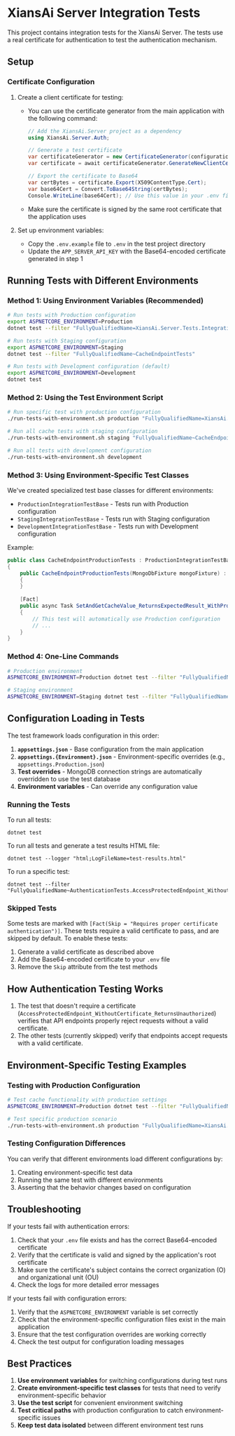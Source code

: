 # XiansAi Server Integration Tests

This project contains integration tests for the XiansAi Server. The tests use a real certificate for authentication to test the authentication mechanism.

## Setup

### Certificate Configuration

1. Create a client certificate for testing:
   - You can use the certificate generator from the main application with the following command:

     ```csharp
     // Add the XiansAi.Server project as a dependency
     using XiansAi.Server.Auth;

     // Generate a test certificate
     var certificateGenerator = new CertificateGenerator(configuration, logger, environment, keyVaultService);
     var certificate = await certificateGenerator.GenerateNewClientCertificate("test-cert", "test-tenant", "test-user");
     
     // Export the certificate to Base64
     var certBytes = certificate.Export(X509ContentType.Cert);
     var base64Cert = Convert.ToBase64String(certBytes);
     Console.WriteLine(base64Cert); // Use this value in your .env file

     ```

   - Make sure the certificate is signed by the same root certificate that the application uses

2. Set up environment variables:
   - Copy the `.env.example` file to `.env` in the test project directory
   - Update the `APP_SERVER_API_KEY` with the Base64-encoded certificate generated in step 1

## Running Tests with Different Environments

### Method 1: Using Environment Variables (Recommended)

```bash
# Run tests with Production configuration
export ASPNETCORE_ENVIRONMENT=Production
dotnet test --filter "FullyQualifiedName=XiansAi.Server.Tests.IntegrationTests.AgentApi.CacheEndpointTests.SetAndGetCacheValue_ReturnsExpectedResult"

# Run tests with Staging configuration
export ASPNETCORE_ENVIRONMENT=Staging
dotnet test --filter "FullyQualifiedName~CacheEndpointTests"

# Run tests with Development configuration (default)
export ASPNETCORE_ENVIRONMENT=Development
dotnet test
```

### Method 2: Using the Test Environment Script

```bash
# Run specific test with production configuration
./run-tests-with-environment.sh production "FullyQualifiedName=XiansAi.Server.Tests.IntegrationTests.AgentApi.CacheEndpointTests.SetAndGetCacheValue_ReturnsExpectedResult"

# Run all cache tests with staging configuration
./run-tests-with-environment.sh staging "FullyQualifiedName~CacheEndpointTests"

# Run all tests with development configuration
./run-tests-with-environment.sh development
```

### Method 3: Using Environment-Specific Test Classes

We've created specialized test base classes for different environments:

- `ProductionIntegrationTestBase` - Tests run with Production configuration
- `StagingIntegrationTestBase` - Tests run with Staging configuration  
- `DevelopmentIntegrationTestBase` - Tests run with Development configuration

Example:
```csharp
public class CacheEndpointProductionTests : ProductionIntegrationTestBase, IClassFixture<MongoDbFixture>
{
    public CacheEndpointProductionTests(MongoDbFixture mongoFixture) : base(mongoFixture)
    {
    }
    
    [Fact]
    public async Task SetAndGetCacheValue_ReturnsExpectedResult_WithProductionConfig()
    {
        // This test will automatically use Production configuration
        // ...
    }
}
```

### Method 4: One-Line Commands

```bash
# Production environment
ASPNETCORE_ENVIRONMENT=Production dotnet test --filter "FullyQualifiedName=XiansAi.Server.Tests.IntegrationTests.AgentApi.CacheEndpointTests.SetAndGetCacheValue_ReturnsExpectedResult"

# Staging environment
ASPNETCORE_ENVIRONMENT=Staging dotnet test --filter "FullyQualifiedName~CacheEndpointTests"
```

## Configuration Loading in Tests

The test framework loads configuration in this order:

1. **`appsettings.json`** - Base configuration from the main application
2. **`appsettings.{Environment}.json`** - Environment-specific overrides (e.g., `appsettings.Production.json`)
3. **Test overrides** - MongoDB connection strings are automatically overridden to use the test database
4. **Environment variables** - Can override any configuration value

### Running the Tests

To run all tests:

```shell
dotnet test
```

To run all tests and generate a test results HTML file:

```shell
dotnet test --logger "html;LogFileName=test-results.html"
```

To run a specific test:

```shell
dotnet test --filter "FullyQualifiedName~AuthenticationTests.AccessProtectedEndpoint_WithoutCertificate_ReturnsUnauthorized"
```

### Skipped Tests

Some tests are marked with `[Fact(Skip = "Requires proper certificate authentication")]`. These tests require a valid certificate to pass, and are skipped by default. To enable these tests:

1. Generate a valid certificate as described above
2. Add the Base64-encoded certificate to your `.env` file
3. Remove the `Skip` attribute from the test methods

## How Authentication Testing Works

1. The test that doesn't require a certificate (`AccessProtectedEndpoint_WithoutCertificate_ReturnsUnauthorized`) verifies that API endpoints properly reject requests without a valid certificate.
2. The other tests (currently skipped) verify that endpoints accept requests with a valid certificate.

## Environment-Specific Testing Examples

### Testing with Production Configuration

```bash
# Test cache functionality with production settings
ASPNETCORE_ENVIRONMENT=Production dotnet test --filter "FullyQualifiedName~CacheEndpointProductionTests"

# Test specific production scenario
./run-tests-with-environment.sh production "FullyQualifiedName=XiansAi.Server.Tests.IntegrationTests.AgentApi.CacheEndpointProductionTests.SetAndGetCacheValue_ReturnsExpectedResult_WithProductionConfig"
```

### Testing Configuration Differences

You can verify that different environments load different configurations by:

1. Creating environment-specific test data
2. Running the same test with different environments
3. Asserting that the behavior changes based on configuration

## Troubleshooting

If your tests fail with authentication errors:

1. Check that your `.env` file exists and has the correct Base64-encoded certificate
2. Verify that the certificate is valid and signed by the application's root certificate
3. Make sure the certificate's subject contains the correct organization (O) and organizational unit (OU)
4. Check the logs for more detailed error messages

If your tests fail with configuration errors:

1. Verify that the `ASPNETCORE_ENVIRONMENT` variable is set correctly
2. Check that the environment-specific configuration files exist in the main application
3. Ensure that the test configuration overrides are working correctly
4. Check the test output for configuration loading messages

## Best Practices

1. **Use environment variables** for switching configurations during test runs
2. **Create environment-specific test classes** for tests that need to verify environment-specific behavior
3. **Use the test script** for convenient environment switching
4. **Test critical paths** with production configuration to catch environment-specific issues
5. **Keep test data isolated** between different environment test runs
